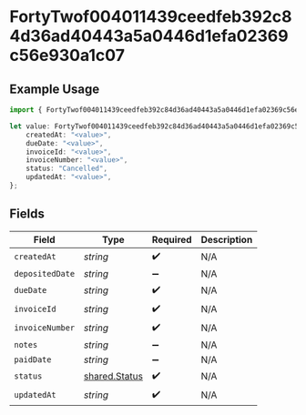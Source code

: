 # FortyTwof004011439ceedfeb392c84d36ad40443a5a0446d1efa02369c56e930a1c07

## Example Usage

```typescript
import { FortyTwof004011439ceedfeb392c84d36ad40443a5a0446d1efa02369c56e930a1c07 } from "@wingspan/payments/sdk/models/shared";

let value: FortyTwof004011439ceedfeb392c84d36ad40443a5a0446d1efa02369c56e930a1c07 = {
    createdAt: "<value>",
    dueDate: "<value>",
    invoiceId: "<value>",
    invoiceNumber: "<value>",
    status: "Cancelled",
    updatedAt: "<value>",
};
```

## Fields

| Field                                                 | Type                                                  | Required                                              | Description                                           |
| ----------------------------------------------------- | ----------------------------------------------------- | ----------------------------------------------------- | ----------------------------------------------------- |
| `createdAt`                                           | *string*                                              | :heavy_check_mark:                                    | N/A                                                   |
| `depositedDate`                                       | *string*                                              | :heavy_minus_sign:                                    | N/A                                                   |
| `dueDate`                                             | *string*                                              | :heavy_check_mark:                                    | N/A                                                   |
| `invoiceId`                                           | *string*                                              | :heavy_check_mark:                                    | N/A                                                   |
| `invoiceNumber`                                       | *string*                                              | :heavy_check_mark:                                    | N/A                                                   |
| `notes`                                               | *string*                                              | :heavy_minus_sign:                                    | N/A                                                   |
| `paidDate`                                            | *string*                                              | :heavy_minus_sign:                                    | N/A                                                   |
| `status`                                              | [shared.Status](../../../sdk/models/shared/status.md) | :heavy_check_mark:                                    | N/A                                                   |
| `updatedAt`                                           | *string*                                              | :heavy_check_mark:                                    | N/A                                                   |